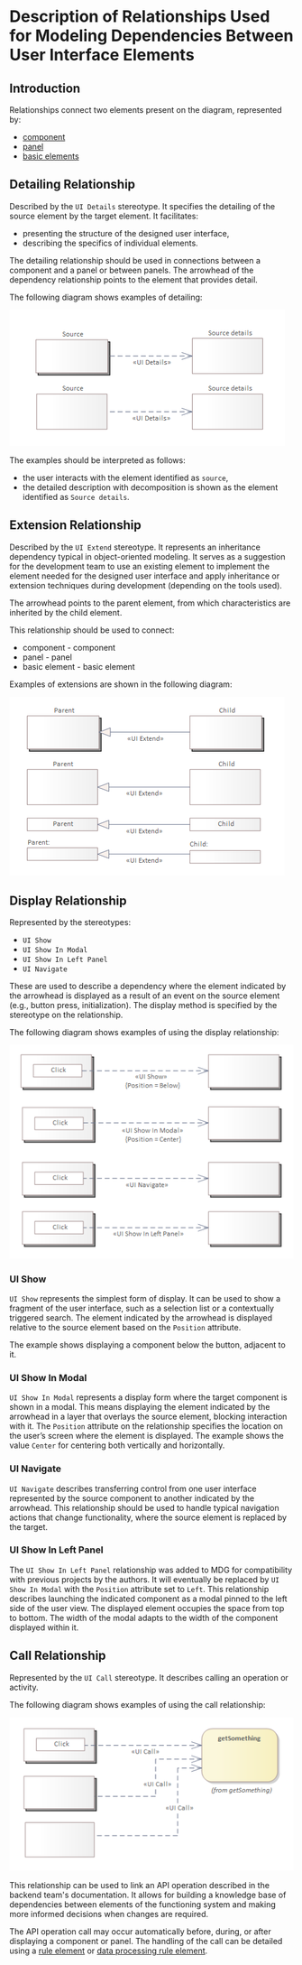 # Description of Relationships Used for Modeling Dependencies Between User Interface Elements

## Introduction

Relationships connect two elements present on the diagram, represented by:

* [component](./component.md#component)
* [panel](./panel.md#panel)
* [basic elements](./basic-elements.md)

## Detailing Relationship

Described by the `UI Details` stereotype. It specifies the detailing of the source element by the target element. It facilitates:

* presenting the structure of the designed user interface,
* describing the specifics of individual elements.

The detailing relationship should be used in connections between a component and a panel or between panels. The arrowhead of the dependency relationship points to the element that provides detail.

The following diagram shows examples of detailing:

![Detailing](../../img/ui-details.png)

The examples should be interpreted as follows:

* the user interacts with the element identified as `source`,
* the detailed description with decomposition is shown as the element identified as `Source details`.

## Extension Relationship

Described by the `UI Extend` stereotype. It represents an inheritance dependency typical in object-oriented modeling. It serves as a suggestion for the development team to use an existing element to implement the element needed for the designed user interface and apply inheritance or extension techniques during development (depending on the tools used).

The arrowhead points to the parent element, from which characteristics are inherited by the child element.

This relationship should be used to connect:

* component - component
* panel - panel
* basic element - basic element

Examples of extensions are shown in the following diagram:

![Extension](../../img/ui-extend.png)

## Display Relationship

Represented by the stereotypes:

* `UI Show`
* `UI Show In Modal`
* `UI Show In Left Panel`
* `UI Navigate`

These are used to describe a dependency where the element indicated by the arrowhead is displayed as a result of an event on the source element (e.g., button press, initialization). The display method is specified by the stereotype on the relationship.

The following diagram shows examples of using the display relationship:

![Display](../../img/ui-show.png)

### UI Show

`UI Show` represents the simplest form of display. It can be used to show a fragment of the user interface, such as a selection list or a contextually triggered search. The element indicated by the arrowhead is displayed relative to the source element based on the `Position` attribute.

The example shows displaying a component below the button, adjacent to it.

### UI Show In Modal

`UI Show In Modal` represents a display form where the target component is shown in a modal. This means displaying the element indicated by the arrowhead in a layer that overlays the source element, blocking interaction with it. The `Position` attribute on the relationship specifies the location on the user’s screen where the element is displayed. The example shows the value `Center` for centering both vertically and horizontally.

### UI Navigate

`UI Navigate` describes transferring control from one user interface represented by the source component to another indicated by the arrowhead. This relationship should be used to handle typical navigation actions that change functionality, where the source element is replaced by the target.

### UI Show In Left Panel

The `UI Show In Left Panel` relationship was added to MDG for compatibility with previous projects by the authors. It will eventually be replaced by `UI Show In Modal` with the `Position` attribute set to `Left`. This relationship describes launching the indicated component as a modal pinned to the left side of the user view. The displayed element occupies the space from top to bottom. The width of the modal adapts to the width of the component displayed within it.

## Call Relationship

Represented by the `UI Call` stereotype. It describes calling an operation or activity.

The following diagram shows examples of using the call relationship:

![Call](../../img/ui-call.png)

This relationship can be used to link an API operation described in the backend team's documentation. It allows for building a knowledge base of dependencies between elements of the functioning system and making more informed decisions when changes are required.

The API operation call may occur automatically before, during, or after displaying a component or panel. The handling of the call can be detailed using a [rule element](./rule-elements.md#rule) or [data processing rule element](./rule-elements.md#data-processing-rule).
